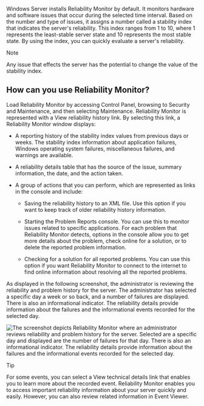 Windows Server installs Reliability Monitor by default. It monitors hardware and software issues that occur during the selected time interval. Based on the number and type of issues, it assigns a number called a stability index that indicates the server's reliability. This index ranges from 1 to 10, where 1 represents the least-stable server state and 10 represents the most stable state. By using the index, you can quickly evaluate a server's reliability.

> [!NOTE]
> Any issue that effects the server has the potential to change the value of the stability index.
## How can you use Reliability Monitor?

Load Reliability Monitor by accessing Control Panel, browsing to Security and Maintenance, and then selecting Maintenance. Reliability Monitor is represented with a View reliability history link. By selecting this link, a Reliability Monitor window displays:

- A reporting history of the stability index values from previous days or weeks. The stability index information about application failures, Windows operating system failures, miscellaneous failures, and warnings are available.

- A reliability details table that has the source of the issue, summary information, the date, and the action taken.

- A group of actions that you can perform, which are represented as links in the console and include:

  - Saving the reliability history to an XML file. Use this option if you want to keep track of older reliability history information.

  - Starting the Problem Reports console. You can use this to monitor issues related to specific applications. For each problem that Reliability Monitor detects, options in the console allow you to get more details about the problem, check online for a solution, or to delete the reported problem information.

  - Checking for a solution for all reported problems. You can use this option if you want Reliability Monitor to connect to the internet to find online information about resolving all the reported problems.

As displayed in the following screenshot, the administrator is reviewing the reliability and problem history for the server. The administrator has selected a specific day a week or so back, and a number of failures are displayed. There is also an informational indicator. The reliability details provide information about the failures and the informational events recorded for the selected day.

![The screenshot depicts Reliability Monitor where an administrator reviews reliability and problem history for the server. Selected are a specific day and displayed are the number of failures for that day. There is also an informational indicator. The reliability details provide information about the failures and the informational events recorded for the selected day.](../media/reliability-monitor.png)

> [!TIP]
> For some events, you can select a View technical details link that enables you to learn more about the recorded event. 
Reliability Monitor enables you to access important reliability information about your server quickly and easily. However, you can also review related information in Event Viewer.

